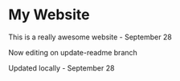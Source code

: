 # My Website

This is a really awesome website - September 28

Now editing on update-readme branch

Updated locally - September 28